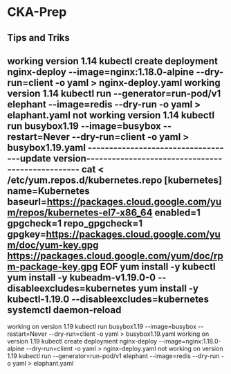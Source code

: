 # CKA-Prep
## Tips and Triks
working version 1.14
kubectl create deployment nginx-deploy --image=nginx:1.18.0-alpine --dry-run=client -o yaml > nginx-deploy.yaml 
working version 1.14
kubectl run --generator=run-pod/v1 elephant --image=redis --dry-run -o yaml > elaphant.yaml
not working version 1.14
kubectl run busybox1.19 --image=busybox --restart=Never --dry-run=client -o yaml > busybox1.19.yaml 
-----------------------------------update version-------------------------------------------------
cat <<EOF > /etc/yum.repos.d/kubernetes.repo
[kubernetes]
name=Kubernetes
baseurl=https://packages.cloud.google.com/yum/repos/kubernetes-el7-x86_64
enabled=1
gpgcheck=1
repo_gpgcheck=1
gpgkey=https://packages.cloud.google.com/yum/doc/yum-key.gpg https://packages.cloud.google.com/yum/doc/rpm-package-key.gpg
EOF
yum install -y kubectl
yum install -y kubeadm-v1.19.0-0 --disableexcludes=kubernetes
yum install -y kubectl-1.19.0 --disableexcludes=kubernetes
systemctl daemon-reload
-----------------------------------------------------------------------------------------------------

working on version 1.19
kubectl run busybox1.19 --image=busybox --restart=Never --dry-run=client -o yaml > busybox1.19.yaml 
working on version 1.19
kubectl create deployment nginx-deploy --image=nginx:1.18.0-alpine --dry-run=client -o yaml > nginx-deploy.yaml
not working on version 1.19
kubectl run --generator=run-pod/v1 elephant --image=redis --dry-run -o yaml > elaphant.yaml
